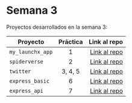 # Semana 3 

Proyectos desarrollados en la semana 3:

| Proyecto | Práctica | Link al repo |
| ------------- |:-------------:| -----:|
|`my_launchx_app`|1|[Link al repo](https://github.com/MauricioGaPe/playbook/tree/main/weekly_mission_3/my_first_node_proyect)|
|`spiderverse`|2|[Link al repo](https://github.com/MauricioGaPe/playbook/tree/main/weekly_mission_3/spiderverse)|
|`twitter`|3, 4, 5|[Link al repo](https://github.com/MauricioGaPe/playbook/tree/main/weekly_mission_3/twitter)|
|`express_basic`|6|[Link al repo](https://github.com/MauricioGaPe/playbook/tree/main/weekly_mission_3/express_basic)|
|`express_api`|7|[Link al repo](https://github.com/MauricioGaPe/playbook/tree/main/weekly_mission_3/express_api)|
